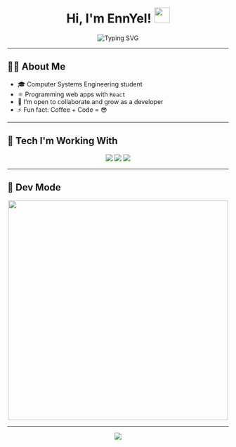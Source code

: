 <h1 align="center">Hi, I'm EnnYel! <img src="https://media.giphy.com/media/hvRJCLFzcasrR4ia7z/giphy.gif" width="35"></h1>  

<div align="center">  
  <img src="https://readme-typing-svg.herokuapp.com?font=ROBOT&size=25&color=FF0000&background=000000&center=true&vCenter=true&width=490&lines=%3E+Welcome+to+my+GitHub+profile!" alt="Typing SVG">
</div>

---

## 🧑‍💻 About Me  

- 🎓 Computer Systems Engineering student  
- ⚛️ Programming web apps with `React`  
- 💬 I’m open to collaborate and grow as a developer  
- ⚡ Fun fact: Coffee + Code = 😎

---

## 🚀 Tech I'm Working With  
<p align="center">
  <img src="https://img.shields.io/badge/React-20232A?style=for-the-badge&logo=react&logoColor=61DAFB"/>
  <img src="https://img.shields.io/badge/TailwindCSS-06B6D4?style=for-the-badge&logo=tailwindcss&logoColor=white"/>
  <img src="https://img.shields.io/badge/JavaScript-F7DF1E?style=for-the-badge&logo=javascript&logoColor=black"/>
</p>

---

## 🧠 Dev Mode  
<p align="center">
  <img src="https://media2.giphy.com/media/v1.Y2lkPTc5MGI3NjExNGR1Nmd0OGpxYXphZDBva3NjZmM5Zzc0OGZ6YTNvcWdiYzVnYWNvMiZlcD12MV9pbnRlcm5hbF9naWZfYnlfaWQmY3Q9Zw/LMcB8XospGZO8UQq87/giphy.gif" width="500"/>
</p>

---

<p align="center">
  <img src="https://capsule-render.vercel.app/api?type=waving&color=gradient&height=100&section=footer"/>
</p>
